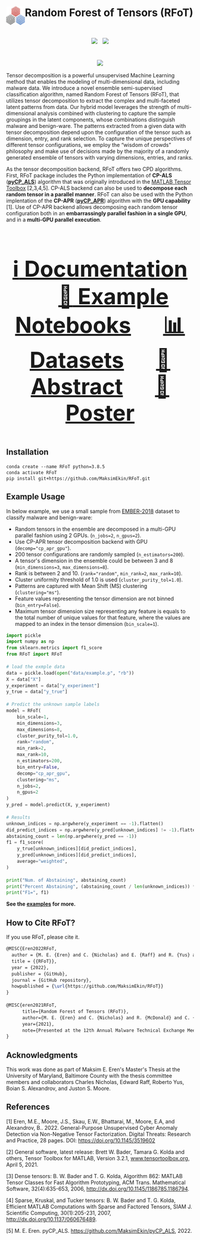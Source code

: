 # Random Forest of Tensors (RFoT) <img align="left" width="50" height="50" src="RFoT/RFoT.png">

<div align="center", style="font-size: 50px">
    <img src="https://img.shields.io/hexpm/l/plug"></img>
    <img src="https://img.shields.io/badge/python-v3.8.5-blue"></img>
</div>

<br>

<p align="center">
  <img width="500" src="RFoT/rfot_demo.png">
</p>

Tensor decomposition is a powerful unsupervised Machine Learning method that enables the modeling of multi-dimensional data, including malware data. We introduce a novel ensemble semi-supervised classification algorithm, named Random Forest of Tensors (RFoT), that utilizes tensor decomposition to extract the complex and multi-faceted latent patterns from data. Our hybrid model leverages the strength of multi-dimensional analysis combined with clustering to capture the sample groupings in the latent components, whose combinations distinguish malware and benign-ware. The patterns extracted from a given data with tensor decomposition depend upon the configuration of the tensor such as dimension, entry, and rank selection. To capture the unique perspectives of different tensor configurations, we employ the “wisdom of crowds” philosophy and make use of decisions made by the majority of a randomly generated ensemble of tensors with varying dimensions, entries, and ranks.

As the tensor decomposition backend, RFoT offers two CPD algorithms. First, RFoT package includes the Python implementation of **CP-ALS** (**[pyCP_ALS](https://github.com/MaksimEkin/pyCP_ALS)**) algorithm that was originally introduced in the [MATLAB Tensor Toolbox](https://www.tensortoolbox.org) [2,3,4,5]. CP-ALS backend can also be used to **decompose each random tensor in a parallel manner**. RFoT can also be used with the Python implentation of the **CP-APR** (**[pyCP_APR](https://github.com/lanl/pyCP_APR)**) algorithm with the **GPU capability** [1]. Use of CP-APR backend allows decomposing each random tensor configuration both in an **embarrassingly parallel fashion in a single GPU**, and in a **multi-GPU parallel execution**.

<div align="center", style="font-size: 50px">

### [:information_source: Documentation](https://maksimekin.github.io/RFoT/index.html) &emsp; [:orange_book: Example Notebooks](examples/) &emsp; [:bar_chart: Datasets](data/) &emsp; [:page_facing_up: Abstract](https://www.maksimeren.com/abstract/Random_Forest_of_Tensors_RFoT_MTEM.pdf)  &emsp; [:scroll: Poster](https://www.maksimeren.com/poster/Random_Forest_of_Tensors_RFoT_MTEM.pdf)

</div>


## Installation

```shell
conda create --name RFoT python=3.8.5
conda activate RFoT
pip install git+https://github.com/MaksimEkin/RFoT.git
```

## Example Usage
In below example, we use a small sample from [EMBER-2018](https://github.com/elastic/ember) dataset to classify malware and benign-ware:
- Random tensors in the ensemble are decomposed in a multi-GPU parallel fashion using 2 GPUs. (```n_jobs=2```, ```n_gpus=2```).
- Use CP-APR tensor decomposition backend with GPU (```decomp="cp_apr_gpu"```).
- 200 tensor configurations are randomly sampled (```n_estimators=200```).
- A tensor's dimension in the ensemble could be between 3 and 8 (```min_dimensions=3```, ```max_dimensions=8```). 
- Rank is between 2 and 10. (```rank="random"```, ```min_rank=2```, ```max_rank=10```).
- Cluster uniformity threshold of 1.0 is used (```cluster_purity_tol=1.0```).
- Patterns are captured with Mean Shift (MS) clustering (```clustering="ms"```).
- Feature values representing the tensor dimension are not binned (```bin_entry=False```).
- Maximum tensor dimension size representing any feature is equals to the total number of unique values for that feature, where the values are mapped to an index in the tensor dimension (```bin_scale=1```).

```python
import pickle
import numpy as np
from sklearn.metrics import f1_score
from RFoT import RFoT

# load the exmple data
data = pickle.load(open("data/example.p", "rb"))
X = data["X"]
y_experiment = data["y_experiment"]
y_true = data["y_true"]

# Predict the unknown sample labels
model = RFoT(
    bin_scale=1,
    min_dimensions=3,
    max_dimensions=8,
    cluster_purity_tol=1.0,
    rank="random",
    min_rank=2,
    max_rank=10,
    n_estimators=200,
    bin_entry=False,
    decomp="cp_apr_gpu",
    clustering="ms",
    n_jobs=2,
    n_gpus=2
)
y_pred = model.predict(X, y_experiment)

# Results
unknown_indices = np.argwhere(y_experiment == -1).flatten()
did_predict_indices = np.argwhere(y_pred[unknown_indices] != -1).flatten()
abstaining_count = len(np.argwhere(y_pred == -1))
f1 = f1_score(
    y_true[unknown_indices][did_predict_indices],
    y_pred[unknown_indices][did_predict_indices],
    average="weighted",
)

print("Num. of Abstaining", abstaining_count)
print("Percent Abstaining", (abstaining_count / len(unknown_indices)) * 100, "%")
print("F1=", f1)
```
**See the [examples](examples/) for more.**

## How to Cite RFoT?
If you use RFoT, please cite it.

```latex
@MISC{Eren2022RFoT,
  author = {M. E. {Eren} and C. {Nicholas} and E. {Raff} and R. {Yus} and J. S. {Moore} and B. S. {Alexandrov}},
  title = {{RFoT}},
  year = {2022},
  publisher = {GitHub},
  journal = {GitHub repository},
  howpublished = {\url{https://github.com/MaksimEkin/RFoT}}
}

@MISC{eren2021RFoT,
      title={Random Forest of Tensors (RFoT)}, 
      author={M. E. {Eren} and C. {Nicholas} and R. {McDonald} and C. {Hamer}},
      year={2021},
      note={Presented at the 12th Annual Malware Technical Exchange Meeting, Online, 2021}
}
```

## Acknowledgments

This work was done as part of Maksim E. Eren's Master's Thesis at the University of Maryland, Baltimore County with the thesis committee members and collaborators Charles Nicholas, Edward Raff, Roberto Yus, Boian S. Alexandrov, and Juston S. Moore.

## References
[1] Eren, M.E., Moore, J.S., Skau, E.W., Bhattarai, M., Moore, E.A, and Alexandrov, B.. 2022. General-Purpose Unsupervised Cyber Anomaly Detection via Non-Negative Tensor Factorization. Digital Threats: Research and Practice, 28 pages. DOI: https://doi.org/10.1145/3519602

[2] General software, latest release: Brett W. Bader, Tamara G. Kolda and others, Tensor Toolbox for MATLAB, Version 3.2.1, www.tensortoolbox.org, April 5, 2021.

[3] Dense tensors: B. W. Bader and T. G. Kolda, Algorithm 862: MATLAB Tensor Classes for Fast Algorithm Prototyping, ACM Trans. Mathematical Software, 32(4):635-653, 2006, http://dx.doi.org/10.1145/1186785.1186794.

[4] Sparse, Kruskal, and Tucker tensors: B. W. Bader and T. G. Kolda, Efficient MATLAB Computations with Sparse and Factored Tensors, SIAM J. Scientific Computing, 30(1):205-231, 2007, http://dx.doi.org/10.1137/060676489.

[5] M. E. Eren. pyCP_ALS. https://github.com/MaksimEkin/pyCP_ALS, 2022.

